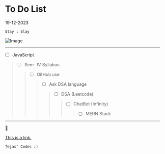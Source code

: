 # To Do List

19-12-2023
```
Stay : Slay
```

![Image](https://cdn.iconscout.com/icon/free/png-256/free-markdown-1-457956.png)

---

- [ ] JavaScript
>- [ ] Sem- IV Syllabus
>>- [ ] GitHub use
>>>- [ ] Ask DSA language
>>>>- [ ] DSA (Leetcode)
>>>>>- [ ] ChatBot (Infinity)
>>>>>>- [ ] MERN Stack

---
:rocket:

[This is a link.](https://multiverseweb.github.io/todolist)

    Tejas' Codes :)